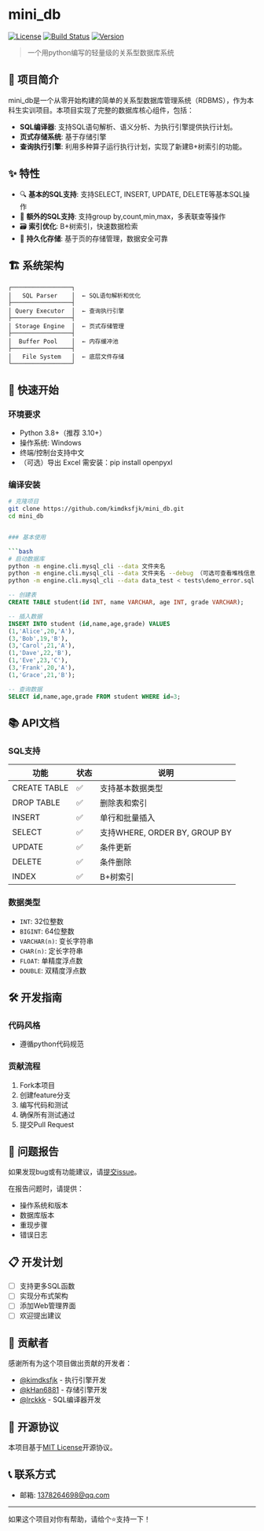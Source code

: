 # mini_db

[![License](https://img.shields.io/badge/license-MIT-blue.svg)](LICENSE)
[![Build Status](https://img.shields.io/badge/build-passing-brightgreen.svg)](https://github.com/yourusername/projectname/actions)
[![Version](https://img.shields.io/badge/version-v1.0.0-orange.svg)](https://github.com/yourusername/projectname/releases)

> 一个用python编写的轻量级的关系型数据库系统

## 📖 项目简介

mini_db是一个从零开始构建的简单的关系型数据库管理系统（RDBMS），作为本科生实训项目。本项目实现了完整的数据库核心组件，包括：

- **SQL编译器**: 支持SQL语句解析、语义分析、为执行引擎提供执行计划。
- **页式存储系统**: 基于存储引擎
- **查询执行引擎**: 利用多种算子运行执行计划，实现了新建B+树索引的功能。

## ✨ 特性

- 🔍 **基本的SQL支持**: 支持SELECT, INSERT, UPDATE, DELETE等基本SQL操作
- 🔧 **额外的SQL支持**: 支持group by,count,min,max，多表联查等操作
- 🗃️ **索引优化**: B+树索引，快速数据检索
- 💾 **持久化存储**: 基于页的存储管理，数据安全可靠


## 🏗️ 系统架构

```
┌─────────────────┐
│   SQL Parser    │  ← SQL语句解析和优化
├─────────────────┤
│ Query Executor  │  ← 查询执行引擎
├─────────────────┤
│ Storage Engine  │  ← 页式存储管理
├─────────────────┤
│  Buffer Pool    │  ← 内存缓冲池
├─────────────────┤
│   File System   │  ← 底层文件存储
└─────────────────┘
```

## 🚀 快速开始

### 环境要求

- Python 3.8+（推荐 3.10+）
- 操作系统: Windows
- 终端/控制台支持中文
- （可选）导出 Excel 需安装：pip install openpyxl


### 编译安装

```bash
# 克隆项目
git clone https://github.com/kimdksfjk/mini_db.git
cd mini_db


### 基本使用

```bash
# 启动数据库
python -m engine.cli.mysql_cli --data 文件夹名
python -m engine.cli.mysql_cli --data 文件夹名 --debug （可选可查看堆栈信息）
python -m engine.cli.mysql_cli --data data_test < tests\demo_error.sql（直接运行文件不支持注释）
```

```sql
-- 创建表
CREATE TABLE student(id INT, name VARCHAR, age INT, grade VARCHAR);

-- 插入数据
INSERT INTO student (id,name,age,grade) VALUES 
(1,'Alice',20,'A'), 
(3,'Bob',19,'B'), 
(3,'Carol',21,'A'), 
(1,'Dave',22,'B'), 
(1,'Eve',23,'C'), 
(3,'Frank',20,'A'), 
(1,'Grace',21,'B');

-- 查询数据
SELECT id,name,age,grade FROM student WHERE id=3;
```

## 📚 API文档

### SQL支持

| 功能 | 状态 | 说明 |
|------|------|------|
| CREATE TABLE | ✅ | 支持基本数据类型 |
| DROP TABLE | ✅ | 删除表和索引 |
| INSERT | ✅ | 单行和批量插入 |
| SELECT | ✅ | 支持WHERE, ORDER BY, GROUP BY |
| UPDATE | ✅ | 条件更新 |
| DELETE | ✅ | 条件删除 |
| INDEX | ✅ | B+树索引 |


### 数据类型

- `INT`: 32位整数
- `BIGINT`: 64位整数
- `VARCHAR(n)`: 变长字符串
- `CHAR(n)`: 定长字符串
- `FLOAT`: 单精度浮点数
- `DOUBLE`: 双精度浮点数

## 🛠️ 开发指南

### 代码风格

- 遵循python代码规范

### 贡献流程

1. Fork本项目
2. 创建feature分支
3. 编写代码和测试
4. 确保所有测试通过
5. 提交Pull Request

## 🐛 问题报告

如果发现bug或有功能建议，请[提交issue](https://github.com/kimdksfjk/mini_db.git/issues)。

在报告问题时，请提供：
- 操作系统和版本
- 数据库版本
- 重现步骤
- 错误日志

## 📋 开发计划

- [ ] 支持更多SQL函数
- [ ] 实现分布式架构
- [ ] 添加Web管理界面
- [ ] 欢迎提出建议

## 🤝 贡献者

感谢所有为这个项目做出贡献的开发者：

- [@kimdksfjk](https://github.com/kimdksfjk) - 执行引擎开发
- [@kHan6881](https://github.com/kHan6881) - 存储引擎开发
- [@lrckkk](https://github.com/lrckkk) - SQL编译器开发

## 📄 开源协议

本项目基于[MIT License](LICENSE)开源协议。

## 📞 联系方式

- 邮箱: 1378264698@qq.com

---

如果这个项目对你有帮助，请给个⭐️支持一下！